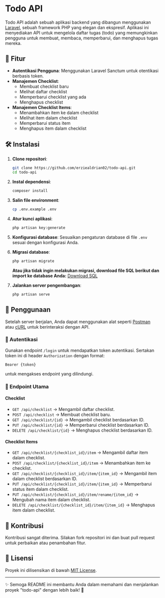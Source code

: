 # Todo API

Todo API adalah sebuah aplikasi backend yang dibangun menggunakan [Laravel](https://laravel.com/), sebuah framework PHP yang elegan dan ekspresif. Aplikasi ini menyediakan API untuk mengelola daftar tugas (todo) yang memungkinkan pengguna untuk membuat, membaca, memperbarui, dan menghapus tugas mereka.

## 🚀 Fitur

- **Autentikasi Pengguna**: Menggunakan Laravel Sanctum untuk otentikasi berbasis token.
- **Manajemen Checklist**:
  - Membuat checklist baru
  - Melihat daftar checklist
  - Memperbarui checklist yang ada
  - Menghapus checklist
- **Manajemen Checklist Items**:
  - Menambahkan item ke dalam checklist
  - Melihat item dalam checklist
  - Memperbarui status item
  - Menghapus item dalam checklist

## 🛠 Instalasi

1. **Clone repositori**:
   ```bash
   git clone https://github.com/erziealdrian02/todo-api.git
   cd todo-api
   ```

2. **Instal dependensi**:
   ```bash
   composer install
   ```

3. **Salin file environment**:
   ```bash
   cp .env.example .env
   ```

4. **Atur kunci aplikasi**:
   ```bash
   php artisan key:generate
   ```

5. **Konfigurasi database**:
   Sesuaikan pengaturan database di file `.env` sesuai dengan konfigurasi Anda.

6. **Migrasi database**:
   ```bash
   php artisan migrate
   ```
   **Atau jika tidak ingin melakukan migrasi, download file SQL berikut dan import ke database Anda:** [Download SQL](https://github.com/erziealdrian02/todo-api/blob/main/todosapp.sql)

7. **Jalankan server pengembangan**:
   ```bash
   php artisan serve
   ```

## 📌 Penggunaan

Setelah server berjalan, Anda dapat menggunakan alat seperti [Postman](https://www.postman.com/) atau [cURL](https://curl.se/) untuk berinteraksi dengan API.

### 🔑 Autentikasi

Gunakan endpoint `/login` untuk mendapatkan token autentikasi. Sertakan token ini di header `Authorization` dengan format:
```
Bearer {token}
```
untuk mengakses endpoint yang dilindungi.

### 📌 Endpoint Utama

#### **Checklist**
- `GET /api/checklist` → Mengambil daftar checklist.
- `POST /api/checklist` → Membuat checklist baru.
- `GET /api/checklist/{id}` → Mengambil checklist berdasarkan ID.
- `PUT /api/checklist/{id}` → Memperbarui checklist berdasarkan ID.
- `DELETE /api/checklist/{id}` → Menghapus checklist berdasarkan ID.

#### **Checklist Items**
- `GET /api/checklist/{checklist_id}/item` → Mengambil daftar item dalam checklist.
- `POST /api/checklist/{checklist_id}/item` → Menambahkan item ke checklist.
- `GET /api/checklist/{checklist_id}/item/{item_id}` → Mengambil item dalam checklist berdasarkan ID.
- `PUT /api/checklist/{checklist_id}/item/{item_id}` → Memperbarui status item dalam checklist.
- `PUT /api/checklist/{checklist_id}/item/rename/{item_id}` → Mengubah nama item dalam checklist.
- `DELETE /api/checklist/{checklist_id}/item/{item_id}` → Menghapus item dalam checklist.

## 🤝 Kontribusi

Kontribusi sangat diterima. Silakan fork repositori ini dan buat pull request untuk perbaikan atau penambahan fitur.

## 📄 Lisensi

Proyek ini dilisensikan di bawah [MIT License](https://opensource.org/licenses/MIT).

---

✨ Semoga README ini membantu Anda dalam memahami dan menjalankan proyek "todo-api" dengan lebih baik! 🚀
